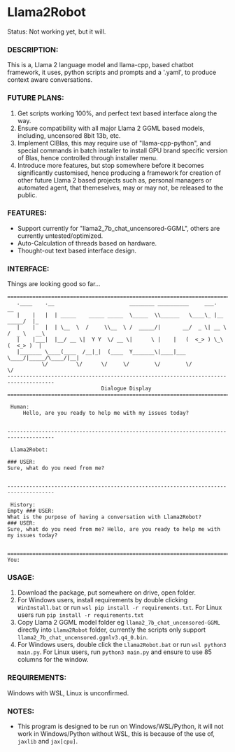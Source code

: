 # Llama2Robot
Status: Not working yet, but it will.

### DESCRIPTION:
This is a, Llama 2 language model and llama-cpp, based chatbot framework, it uses, python scripts and prompts and a '.yaml', to produce context aware conversations.

### FUTURE PLANS:
1) Get scripts working 100%, and perfect text based interface along the way.
2) Ensure compatibility with all major Llama 2 GGML based models, including, uncensored 8bit 13b, etc. 
3) Implement ClBlas, this may require use of "llama-cpp-python", and special commands in batch installer to install GPU brand specific version of Blas, hence controlled through installer menu.
4) Introduce more features, but stop somewhere before it becomes significantly customised, hence producing a framework for creation of other future Llama 2 based projects such as, personal managers or automated agent, that themeselves, may or may not, be released to the public. 

### FEATURES:
* Support currently for "llama2_7b_chat_uncensored-GGML", others are currently untested/optimized.
* Auto-Calculation of threads based on hardware.
* Thought-out text based interface design.

### INTERFACE:
Things are looking good so far...
```
=====================================================================================
   .____    .__                        ________ __________     ___.           __
   |    |   |  | _____    _____ _____  \_____  \\______   \____\_ |__   _____/  |_
   |    |   |  | \__  \  /     \\__  \ /  _____/|       __/  _ \| __ \ /  _ \   __\
   |    |___|  |__/ __ \|  Y Y  \/ __ \|      \ |    |   (  <_> ) \_\ (  <_> )  |
   |_______ \____(____  /__|_|  (____  Y_______\|____|___ \____/|_____/\____/|__|
           \/         \/      \/     \/        \/        \/           \/
-------------------------------------------------------------------------------------
                              Dialogue Display
=====================================================================================

 Human:
     Hello, are you ready to help me with my issues today?


-------------------------------------------------------------------------------------

 Llama2Robot:

### USER:
Sure, what do you need from me?


-------------------------------------------------------------------------------------

 History:
Empty ### USER:
What is the purpose of having a conversation with Llama2Robot?
### USER:
Sure, what do you need from me? Hello, are you ready to help me with my issues today?


=====================================================================================
You:
```

### USAGE:
1) Download the package, put somewhere on drive, open folder.
2) For Windows users, install requirements by double clicking `WinInstall.bat` or run `wsl pip install -r requirements.txt`. For Linux users run `pip install -r requirements.txt`
3) Copy Llama 2 GGML model folder eg `llama2_7b_chat_uncensored-GGML` directly into `Llama2Robot` folder, currently the scripts only support `llama2_7b_chat_uncensored.ggmlv3.q4_0.bin`.
4) For Windows users, double click the `Llama2Robot.bat` or run `wsl python3 main.py`. For Linux users, run `python3 main.py` and ensure to use 85 columns for the window.

### REQUIREMENTS:
Windows with WSL, Linux is unconfirmed. 

### NOTES:
* This program is designed to be run on Windows/WSL/Python, it will not work in Windows/Python without WSL, this is because of the use of, `jaxlib` and `jax[cpu]`. 
